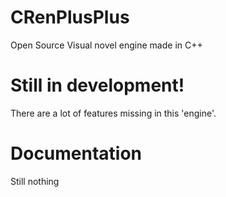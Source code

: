 # CRenPlusPlus
Open Source Visual novel engine made in C++ 


# Still in development!
There are a lot of features missing in this 'engine'.

# Documentation

Still nothing
